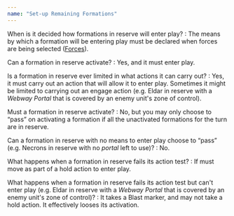 ```yaml
---
name: "Set-up Remaining Formations"
---
```

When is it decided how formations in reserve will enter play?
: The means by which a formation will be entering play must be declared when forces are being selected ([Forces](#forces-1)).

Can a formation in reserve activate?
: Yes, and it must enter play.

Is a formation in reserve ever limited in what actions it can carry out?
: Yes, it must carry out an action that will allow it to enter play. Sometimes it might be limited to carrying out an engage action (e.g. Eldar in reserve with a _Webway Portal_ that is covered by an enemy unit's zone of control).

Must a formation in reserve activate?
: No, but you may only choose to <q>pass</q> on activating a formation if all the unactivated formations for the turn are in reserve.

Can a formation in reserve with no means to enter play choose to <q>pass</q> (e.g. Necrons in reserve with no _portal_ left to use)?
: No.

What happens when a formation in reserve fails its action test?
: If must move as part of a hold action to enter play.

What happens when a formation in reserve fails its action test but can't enter play (e.g. Eldar in reserve with a _Webway Portal_ that is covered by an enemy unit's zone of control)?
: It takes a Blast marker, and may not take a hold action. It effectively looses its activation.